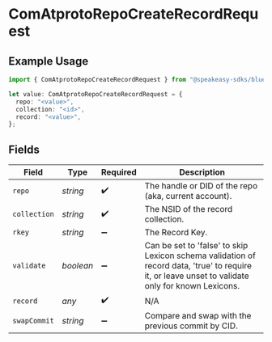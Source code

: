 # ComAtprotoRepoCreateRecordRequest

## Example Usage

```typescript
import { ComAtprotoRepoCreateRecordRequest } from "@speakeasy-sdks/bluesky/models/operations";

let value: ComAtprotoRepoCreateRecordRequest = {
  repo: "<value>",
  collection: "<id>",
  record: "<value>",
};
```

## Fields

| Field                                                                                                                                             | Type                                                                                                                                              | Required                                                                                                                                          | Description                                                                                                                                       |
| ------------------------------------------------------------------------------------------------------------------------------------------------- | ------------------------------------------------------------------------------------------------------------------------------------------------- | ------------------------------------------------------------------------------------------------------------------------------------------------- | ------------------------------------------------------------------------------------------------------------------------------------------------- |
| `repo`                                                                                                                                            | *string*                                                                                                                                          | :heavy_check_mark:                                                                                                                                | The handle or DID of the repo (aka, current account).                                                                                             |
| `collection`                                                                                                                                      | *string*                                                                                                                                          | :heavy_check_mark:                                                                                                                                | The NSID of the record collection.                                                                                                                |
| `rkey`                                                                                                                                            | *string*                                                                                                                                          | :heavy_minus_sign:                                                                                                                                | The Record Key.                                                                                                                                   |
| `validate`                                                                                                                                        | *boolean*                                                                                                                                         | :heavy_minus_sign:                                                                                                                                | Can be set to 'false' to skip Lexicon schema validation of record data, 'true' to require it, or leave unset to validate only for known Lexicons. |
| `record`                                                                                                                                          | *any*                                                                                                                                             | :heavy_check_mark:                                                                                                                                | N/A                                                                                                                                               |
| `swapCommit`                                                                                                                                      | *string*                                                                                                                                          | :heavy_minus_sign:                                                                                                                                | Compare and swap with the previous commit by CID.                                                                                                 |